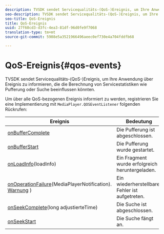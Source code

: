 ```yaml
---
description: TVSDK sendet Servicequalitäts-(QoS-)Ereignis, um Ihre Anwendung über Ereignis zu informieren, die die Berechnung von Servicestatistiken wie Pufferung oder Suche beeinflussen könnten.
seo-description: TVSDK sendet Servicequalitäts-(QoS-)Ereignis, um Ihre Anwendung über Ereignis zu informieren, die die Berechnung von Servicestatistiken wie Pufferung oder Suche beeinflussen könnten.
seo-title: QoS-Ereignis
title: QoS-Ereignis
uuid: 27f60cd3-d3fc-4ea3-81df-96d0fe9f7068
translation-type: tm+mt
source-git-commit: 5908e5a3521966496aeec0ef730e4a704fddfb68

---
```



# QoS-Ereignis{#qos-events}

TVSDK sendet Servicequalitäts-(QoS-)Ereignis, um Ihre Anwendung über Ereignis zu informieren, die die Berechnung von Servicestatistiken wie Pufferung oder Suche beeinflussen könnten.

Um über alle QoS-bezogenen Ereignis informiert zu werden, registrieren Sie eine Implementierung mit `MediaPlayer.QOSEventListener` folgenden Rückrufen:

| Ereignis | Bedeutung |
|---|---|
| [onBufferComplete](https://help.adobe.com/en_US/primetime/api/psdk/javadoc_1.4/com/adobe/mediacore/MediaPlayer.QOSEventListener.html#onBufferComplete()) | Die Pufferung ist abgeschlossen. |
| [onBufferStart](https://help.adobe.com/en_US/primetime/api/psdk/javadoc_1.4/com/adobe/mediacore/MediaPlayer.QOSEventListener.html#onBufferStart()) | Die Pufferung wurde gestartet. |
| [onLoadInfo](https://help.adobe.com/en_US/primetime/api/psdk/javadoc_1.4/com/adobe/mediacore/MediaPlayer.QOSEventListener.html#onLoadInfo(com.adobe.mediacore.qos.LoadInfo))(loadInfo) | Ein Fragment wurde erfolgreich heruntergeladen. |
| [onOperationFailure](https://help.adobe.com/en_US/primetime/api/psdk/javadoc_1.4/com/adobe/mediacore/MediaPlayer.QOSEventListener.html)(MediaPlayerNotification). [Warnung](https://help.adobe.com/en_US/primetime/api/psdk/javadoc_1.4/com/adobe/mediacore/MediaPlayerNotification.Warning.html) ) | Ein wiederherstellbarer Fehler ist aufgetreten. |
| [onSeekComplete](https://help.adobe.com/en_US/primetime/api/psdk/javadoc_1.4/com/adobe/mediacore/MediaPlayer.QOSEventListener.html#onSeekComplete(long))(long adjustierteTime) | Die Suche ist abgeschlossen. |
| [onSeekStart](https://help.adobe.com/en_US/primetime/api/psdk/javadoc_1.4/com/adobe/mediacore/MediaPlayer.QOSEventListener.html#onSeekStart()) | Die Suche fängt an. |